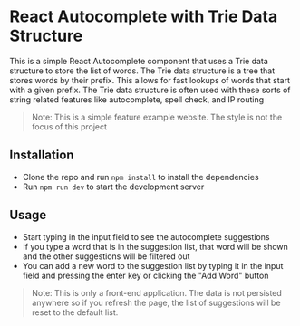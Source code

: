 # React Autocomplete with Trie Data Structure

This is a simple React Autocomplete component that uses a Trie data structure to store the list of words. The Trie data structure is a tree that stores words by their prefix. This allows for fast lookups of words that start with a given prefix. The Trie data structure is often used with these sorts of string related features like autocomplete, spell check, and IP routing

> Note: This is a simple feature example website. The style is not the focus of this project

## Installation

- Clone the repo and run `npm install` to install the dependencies
- Run `npm run dev` to start the development server

## Usage

- Start typing in the input field to see the autocomplete suggestions
- If you type a word that is in the suggestion list, that word will be shown and the other suggestions will be filtered out
- You can add a new word to the suggestion list by typing it in the input field and pressing the enter key or clicking the "Add Word" button

> Note: This is only a front-end application. The data is not persisted anywhere so if you refresh the page, the list of suggestions will be reset to the default list.
